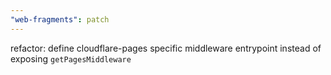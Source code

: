 ```yaml
---
"web-fragments": patch
---
```


refactor: define cloudflare-pages specific middleware entrypoint instead of exposing `getPagesMiddleware`
